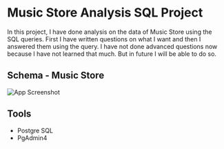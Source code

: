 
# Music Store Analysis SQL Project

In this project, I have done analysis on the data of Music Store using the SQL queries. First I have written questions on what I want and then I answered them using the query. I have not done advanced questions now because I have not learned that much. But in future I will be able to do so.



## Schema - Music Store

![App Screenshot](https://github.com/amannraawat/Tableau-Dashboard-For-Value-Inc.-Sales/assets/111896299/fc6a3d9b-cee4-49ab-8017-9e9ec8703a81)


## Tools

- Postgre SQL 
- PgAdmin4

